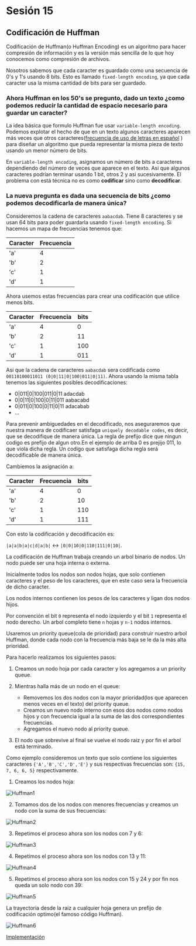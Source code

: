 # Sesión 15

## Codificación de Huffman

Codificación de Huffman(o Huffman Encoding) es un algoritmo para hacer compresión de información y es la versión más sencilla de lo que hoy conocemos como compresión de archivos.


Nosotros sabemos que cada caracter es guardado como una secuencia de 0's y 1's usando 8 bits. Esto es llamado `fixed-length encoding`, ya que cada caracter usa la misma cantidad de bits para ser guardado.

### Ahora Huffman en los 50's se pregunto, dado un texto ¿como podemos reducir la cantidad de espacio necesario para guardar un caracter?

La idea básica que formulo Huffman fue usar `variable-length encoding`. Podemos explotar el hecho de que en un texto algunos caracteres aparecen más veces que otros caracteres([frecuencia de uso de letras en español](https://es.wikipedia.org/wiki/Frecuencia_de_aparici%C3%B3n_de_letras)
) para diseñar un algoritmo que pueda representar la misma pieza de texto usando un menor número de bits.

En `variable-length encoding`, asignamos un número de bits a caracteres dependiendo del número de veces que aparece en el texto. Asi que algunos caracteres podrían terminar usando 1 bit, otros 2 y asi sucesivamente. El problema con está técnica no es como **codificar** sino como **decodificar**.

### La nueva pregunta es dada una secuencia de bits ¿como podemos decodificarla de manera única?

Consideremos la cadena de caracteres `aabacdab`. Tiene 8 caracteres y se usan 64 bits para poder guardarla usando `fixed-length encoding`. Si hacemos un mapa de frecuencias tenemos que:

| Caracter | Frecuencia |
|---|---|
|'a'|4|
|'b'|2|
|'c'|1|
|'d'|1|
 
Ahora usemos estas frecuencias para crear una codificación que utilice menos bits.

| Caracter | Frecuencia |bits|
|---|---|---|
|'a'|4|0|
|'b'|2|11|
|'c'|1|100|
|'d'|1|011|


Asi que la cadena de caracteres `aabacdab` sera codificada como `00110100011011 (0|0|11|0|100|011|0|11)`. Ahora usando la misma tabla tenemos las siguientes posibles decodificaciones:

- 0|011|0|100|011|0|11    adacdab
- 0|0|11|0|100|0|11|011   aabacabd
- 0|011|0|100|0|11|0|11   adacabab
- ...

Para prevenir ambiguedades en el decodificado, nos aseguraremos que nuestra manera de codificaer satisfaga `uniquely decodable codes`, es decir, que se decodifique de manera única.
La regla de prefijo dice que ningun codigo es prefijo de algun otro.En el ejemplo de arriba 0 es prejijo 011, lo que viola dicha regla. Un codigo que satisfaga dicha regla será decodificable de manera única.

Cambiemos la asignación a:

| Caracter | Frecuencia |bits|
|---|---|---|
|'a'|4|0|
|'b'|2|10|
|'c'|1|110|
|'d'|1|111|

Con esto la codificación y decodificación es:

`|a|a|b|a|c|d|a|b|` <-> `|0|0|10|0|110|111|0|10|`.


La codificación de Huffman trabaja creando un arbol binario de nodos. Un nodo puede ser una hoja interna o externa.

Inicialmente todos los nodos son nodos hojas, que solo contienen caracteres y el peso de los caracteres, que en este caso sera la frecuencia de dicho caracter.

Los nodos internos contienen los pesos de los caracteres y ligan dos nodos hijos.

Por convención el bit `0` representa el nodo izquierdo y el  bit `1` representa el nodo derecho. Un arbol completo tiene `n` hojas y `n-1` nodos internos.

Usaremos un priority queue(cola de prioridad) para construir nuestro arbol Huffman, donde cada nodo con la frecuencia más baja se le da la más alta prioridad.

Para hacerlo realizamos los siguientes pasos:

1. Creamos un nodo hoja por cada caracter y los agregamos a un priority queue.

2. Mientras halla más de un nodo en el queue:
    - Removemos los dos nodos con la mayor prioridad(los que aparecen menos veces en el texto) del priority queue.
    - Creamos un nuevo nodo interno con esos dos nodos como nodos hijos y con frecuencia igual a la suma de las dos correspondientes frecuencias.
    - Agregamos el nuevo nodo al priority queue.

3. El nodo que sobrevive al final se vuelve el nodo raiz y por fin el arbol está terminado.


Como ejemplo consideremos un texto que solo contiene los siguientes caracteres `{'A','B','C','D','E'}` y sus respectivas frecuencias son: `{15, 7, 6, 6, 5}` respectivamente.

1. Creamos los nodos hoja:

![Huffman1](images/Huffman-Coding-1.png)

2. Tomamos dos de los nodos con menores frecuencias y creamos un nodo con la suma de sus frecuencias:

![Huffman2](images/Huffman-Coding-2.png)

3. Repetimos el proceso ahora son los nodos con 7 y 6:

![Huffman3](images/Huffman-Coding-3.png)

4. Repetimos el proceso ahora son los nodos con 13 y 11:

![Huffman4](images/Huffman-Coding-4.png)

5. Repetimos el proceso ahora son los nodos con 15 y 24 y por fin nos queda un solo nodo con 39:

![Huffman5](images/Huffman-Coding-5.png)

La trayectoria desde la raiz a cualquier hoja genera un prefijo de codificación optimo(el famoso código Huffman).

![Huffman6](images/Huffman-Coding-6.png)

[Implementación](codigos/clase_15_practica_01.cpp)